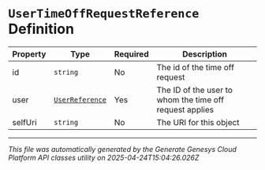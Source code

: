 # `UserTimeOffRequestReference` Definition

| Property | Type | Required | Description |
|----------|------|----------|-------------|
| id | `string` | No | The id of the time off request |
| user | [`UserReference`](userreference-definition.md) | Yes | The ID of the user to whom the time off request applies |
| selfUri | `string` | No | The URI for this object |

---

*This file was automatically generated by the Generate Genesys Cloud Platform API classes utility on 2025-04-24T15:04:26.026Z*